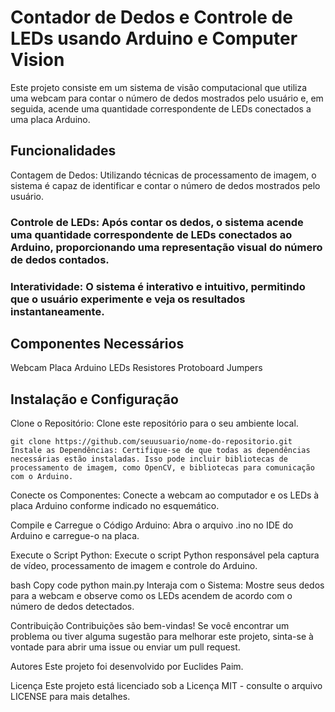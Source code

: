 # Contador de Dedos e Controle de LEDs usando Arduino e Computer Vision

Este projeto consiste em um sistema de visão computacional que utiliza uma webcam para contar o número de dedos mostrados pelo usuário e, em seguida, acende uma quantidade correspondente de LEDs conectados a uma placa Arduino.

## Funcionalidades

Contagem de Dedos: Utilizando técnicas de processamento de imagem, o sistema é capaz de identificar e contar o número de dedos mostrados pelo usuário.

### Controle de LEDs: Após contar os dedos, o sistema acende uma quantidade correspondente de LEDs conectados ao Arduino, proporcionando uma representação visual do número de dedos contados.

### Interatividade: O sistema é interativo e intuitivo, permitindo que o usuário experimente e veja os resultados instantaneamente.

## Componentes Necessários
Webcam
Placa Arduino
LEDs
Resistores
Protoboard
Jumpers

## Instalação e Configuração
Clone o Repositório: Clone este repositório para o seu ambiente local.

```
git clone https://github.com/seuusuario/nome-do-repositorio.git
Instale as Dependências: Certifique-se de que todas as dependências necessárias estão instaladas. Isso pode incluir bibliotecas de processamento de imagem, como OpenCV, e bibliotecas para comunicação com o Arduino.
```
Conecte os Componentes: Conecte a webcam ao computador e os LEDs à placa Arduino conforme indicado no esquemático.

Compile e Carregue o Código Arduino: Abra o arquivo .ino no IDE do Arduino e carregue-o na placa.

Execute o Script Python: Execute o script Python responsável pela captura de vídeo, processamento de imagem e controle do Arduino.

bash
Copy code
python main.py
Interaja com o Sistema: Mostre seus dedos para a webcam e observe como os LEDs acendem de acordo com o número de dedos detectados.

Contribuição
Contribuições são bem-vindas! Se você encontrar um problema ou tiver alguma sugestão para melhorar este projeto, sinta-se à vontade para abrir uma issue ou enviar um pull request.

Autores
Este projeto foi desenvolvido por Euclides Paim.

Licença
Este projeto está licenciado sob a Licença MIT - consulte o arquivo LICENSE para mais detalhes.